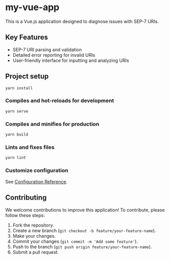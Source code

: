 # my-vue-app

This is a Vue.js application designed to diagnose issues with SEP-7 URIs.

## Key Features

- SEP-7 URI parsing and validation
- Detailed error reporting for invalid URIs
- User-friendly interface for inputting and analyzing URIs

## Project setup
```
yarn install
```

### Compiles and hot-reloads for development
```
yarn serve
```

### Compiles and minifies for production
```
yarn build
```

### Lints and fixes files
```
yarn lint
```

### Customize configuration
See [Configuration Reference](https://cli.vuejs.org/config/).

## Contributing

We welcome contributions to improve this application! To contribute, please follow these steps:

1. Fork the repository.
2. Create a new branch (`git checkout -b feature/your-feature-name`).
3. Make your changes.
4. Commit your changes (`git commit -m 'Add some feature'`).
5. Push to the branch (`git push origin feature/your-feature-name`).
6. Submit a pull request.
